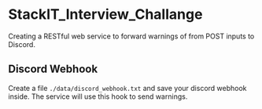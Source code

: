 # StackIT_Interview_Challange
Creating a RESTful web service to forward warnings of from POST inputs to Discord.


## Discord Webhook
Create a file `./data/discord_webhook.txt` and save your discord webhook inside.
The service will use this hook to send warnings.